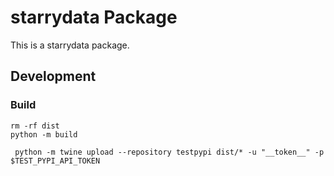 # starrydata Package

This is a starrydata package.

## Development

### Build

```shell
rm -rf dist
python -m build
```

```shell
 python -m twine upload --repository testpypi dist/* -u "__token__" -p $TEST_PYPI_API_TOKEN
```